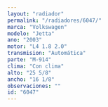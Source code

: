 ```yaml
---
layout: "radiador"
permalink: "/radiadores/6047/"
marca: "Volkswagen"
modelo: "Jetta"
ano: "2003"
motor: "L4 1.8 2.0"
transmision: "Automática"
parte: "M-914"
clima: "Con clima"
alto: "25 5/8"
ancho: "16 1/8"
observaciones: ""
id: "6047"
---
```


